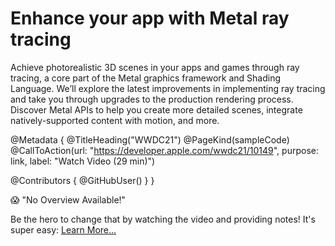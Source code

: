 # Enhance your app with Metal ray tracing

Achieve photorealistic 3D scenes in your apps and games through ray tracing, a core part of the Metal graphics framework and Shading Language. We’ll explore the latest improvements in implementing ray tracing and take you through upgrades to the production rendering process. Discover Metal APIs to help you create more detailed scenes, integrate natively-supported content with motion, and more.

@Metadata {
   @TitleHeading("WWDC21")
   @PageKind(sampleCode)
   @CallToAction(url: "https://developer.apple.com/wwdc21/10149", purpose: link, label: "Watch Video (29 min)")

   @Contributors {
      @GitHubUser(<replace this with your GitHub handle>)
   }
}

😱 "No Overview Available!"

Be the hero to change that by watching the video and providing notes! It's super easy:
 [Learn More…](https://wwdcnotes.github.io/WWDCNotes/documentation/wwdcnotes/contributing)
